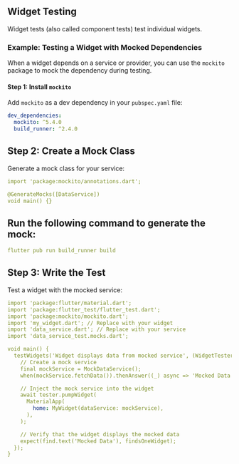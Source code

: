 ## Widget Testing

Widget tests (also called component tests) test individual widgets.

### Example: Testing a Widget with Mocked Dependencies

When a widget depends on a service or provider, you can use the `mockito` package to mock the dependency during testing.

#### Step 1: Install `mockito`

Add `mockito` as a dev dependency in your `pubspec.yaml` file:

```yaml
dev_dependencies:
  mockito: ^5.4.0
  build_runner: ^2.4.0
```
## Step 2: Create a Mock Class
Generate a mock class for your service:
```yaml
import 'package:mockito/annotations.dart';

@GenerateMocks([DataService])
void main() {}
```
## Run the following command to generate the mock:
```yaml
flutter pub run build_runner build
```
## Step 3: Write the Test
Test a widget with the mocked service:
```yaml
import 'package:flutter/material.dart';
import 'package:flutter_test/flutter_test.dart';
import 'package:mockito/mockito.dart';
import 'my_widget.dart'; // Replace with your widget
import 'data_service.dart'; // Replace with your service
import 'data_service_test.mocks.dart';

void main() {
  testWidgets('Widget displays data from mocked service', (WidgetTester tester) async {
    // Create a mock service
    final mockService = MockDataService();
    when(mockService.fetchData()).thenAnswer((_) async => 'Mocked Data');

    // Inject the mock service into the widget
    await tester.pumpWidget(
      MaterialApp(
        home: MyWidget(dataService: mockService),
      ),
    );

    // Verify that the widget displays the mocked data
    expect(find.text('Mocked Data'), findsOneWidget);
  });
}
```



